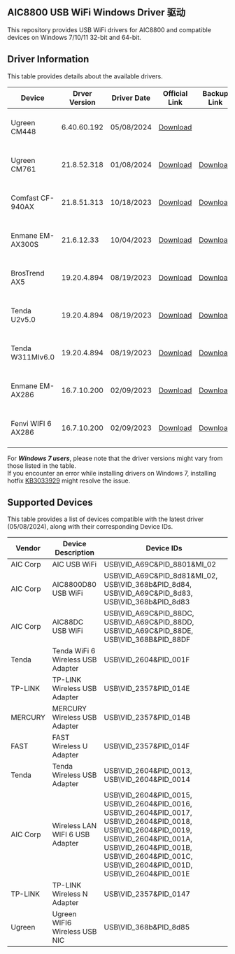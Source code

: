 ## AIC8800 USB WiFi Windows Driver 驱动

This repository provides USB WiFi drivers for AIC8800 and compatible devices on Windows 7/10/11 32-bit and 64-bit.

## Driver Information

This table provides details about the available drivers.

| Device                              | Drver Version | Driver Date | Official Link                                                                                                                         | Backup Link                                                                                                                       |
|-------------------------------------|---------------|-------------|---------------------------------------------------------------------------------------------------------------------------------------|-----------------------------------------------------------------------------------------------------------------------------------|
| <br> Ugreen CM448       <br> &nbsp; | 6.40.60.192   | 05/08/2024  | [Download](https://download.lulian.cn/AIC8800D80.zip)                                                                                 |                  |
| <br> Ugreen CM761       <br> &nbsp; | 21.8.52.318   | 01/08/2024  | [Download](https://download.lulian.cn/AIC8800FC-CM761%E9%A9%B1%E5%8A%A8.zip)                                                          | [Download](https://github.com/peckishrine/aic8800_windows_drivers/raw/main/AIC8800FC-CM761%E9%A9%B1%E5%8A%A8.zip)                 |
| <br> Comfast CF-940AX   <br> &nbsp; | 21.8.51.313   | 10/18/2023  | [Download](https://en.comfast.com.cn/uploadfile/2023/1220/20231220091946673.zip)                                                      | [Download](https://github.com/peckishrine/aic8800_windows_drivers/raw/main/20231220091946673.zip)                                 |
| <br> Enmane EM-AX300S   <br> &nbsp; | 21.6.12.33    | 10/04/2023  | [Download](https://www.enmangroup.cn/link/EM-AX300S_Windows_WiFi6_Driver.zip)                                                         | [Download](https://github.com/peckishrine/aic8800_windows_drivers/raw/main/EM-AX300S_Windows_WiFi6_Driver.zip)                    |
| <br> BrosTrend AX5      <br> &nbsp; | 19.20.4.894   | 08/19/2023  | [Download](https://cdn.shopify.com/s/files/1/0270/1023/6487/files/AX300_Nano_USB_Adapter-Driver_for_Windows_11_10_7.exe?v=1695803771) | [Download](https://github.com/peckishrine/aic8800_windows_drivers/raw/main/AX300_Nano_USB_Adapter-Driver_for_Windows_11_10_7.exe) |
| <br> Tenda U2v5.0       <br> &nbsp; | 19.20.4.894   | 08/19/2023  | [Download](https://down.tendacn.com/uploadfile/U2/Setup_U2V5.0_V1.0.0.4.zip)                                                          | [Download](https://github.com/peckishrine/aic8800_windows_drivers/raw/main/Setup_U2V5.0_V1.0.0.4.zip)                             |
| <br> Tenda W311MIv6.0   <br> &nbsp; | 19.20.4.894   | 08/19/2023  | [Download](https://down.tendacn.com/uploadfile/W311MI/Setup_W311MIV6.0_V1.0.0.8.zip)                                                  | [Download](https://github.com/peckishrine/aic8800_windows_drivers/raw/main/Setup_W311MIV6.0_V1.0.0.8.zip)                         |
| <br> Enmane EM-AX286    <br> &nbsp; | 16.7.10.200   | 02/09/2023  | [Download](http://www.enmangroup.cn/link/EM-AX286_Windows_WiFi_Driver.zip)                                                            | [Download](https://github.com/peckishrine/aic8800_windows_drivers/raw/main/EM-AX286_Windows_WiFi_Driver.zip)                      |
| <br> Fenvi WIFI 6 AX286 <br> &nbsp; | 16.7.10.200   | 02/09/2023  | [Download](https://download.fenvi.com/support/USB/18286.rar)                                                                          | [Download](https://github.com/peckishrine/aic8800_windows_drivers/raw/main/18286.rar)                                             |

For <b><em>Windows 7 users</em></b>, please note that the driver versions might vary from those listed in the table. <br>
If you encounter an error while installing drivers on Windows 7, installing hotfix [KB3033929](https://www.lb-link.com/download/Driverprogram/170/LB-LINK-BL-WN300AX(FU1)-WIN7patch.html) might resolve the issue. <br>

## Supported Devices

This table provides a list of devices compatible with the latest driver (05/08/2024), along with their corresponding Device IDs.

| Vendor       | Device Description                | Device IDs                                                                                                                                                                                                                           |
|--------------|-----------------------------------|--------------------------------------------------------------------------------------------------------------------------------------------------------------------------------------------------------------------------------------|
| AIC Corp     | AIC USB WiFi                      | USB\VID_A69C&PID_8801&MI_02                                                                                                                                                                                                          |
| AIC Corp     | AIC8800D80 USB WiFi               | USB\VID_A69C&PID_8d81&MI_02, USB\VID_368b&PID_8d84, USB\VID_A69C&PID_8d83, USB\VID_368b&PID_8d83                                                                                                                                     |
| AIC Corp     | AIC88DC USB WiFi                  | USB\VID_A69C&PID_88DC, USB\VID_A69C&PID_88DD, USB\VID_A69C&PID_88DE, USB\VID_368B&PID_88DF                                                                                                                                           |
| Tenda        | Tenda WiFi 6 Wireless USB Adapter | USB\VID_2604&PID_001F                                                                                                                                                                                                                |
| TP-LINK      | TP-LINK Wireless USB Adapter      | USB\VID_2357&PID_014E                                                                                                                                                                                                                |
| MERCURY      | MERCURY Wireless USB Adapter      | USB\VID_2357&PID_014B                                                                                                                                                                                                                |
| FAST         | FAST Wireless U Adapter           | USB\VID_2357&PID_014F                                                                                                                                                                                                                |
| Tenda        | Tenda Wireless USB Adapter        | USB\VID_2604&PID_0013, USB\VID_2604&PID_0014                                                                                                                                                                                         |
| AIC Corp     | Wireless LAN WIFI 6 USB Adapter   | USB\VID_2604&PID_0015, USB\VID_2604&PID_0016, USB\VID_2604&PID_0017, USB\VID_2604&PID_0018, USB\VID_2604&PID_0019, USB\VID_2604&PID_001A, USB\VID_2604&PID_001B, USB\VID_2604&PID_001C, USB\VID_2604&PID_001D, USB\VID_2604&PID_001E |
| TP-LINK      | TP-LINK Wireless N Adapter        | USB\VID_2357&PID_0147                                                                                                                                                                                                                |
| Ugreen       | Ugreen WIFI6 Wireless USB NIC     | USB\VID_368b&PID_8d85                                                                                                                                                                                                                |

